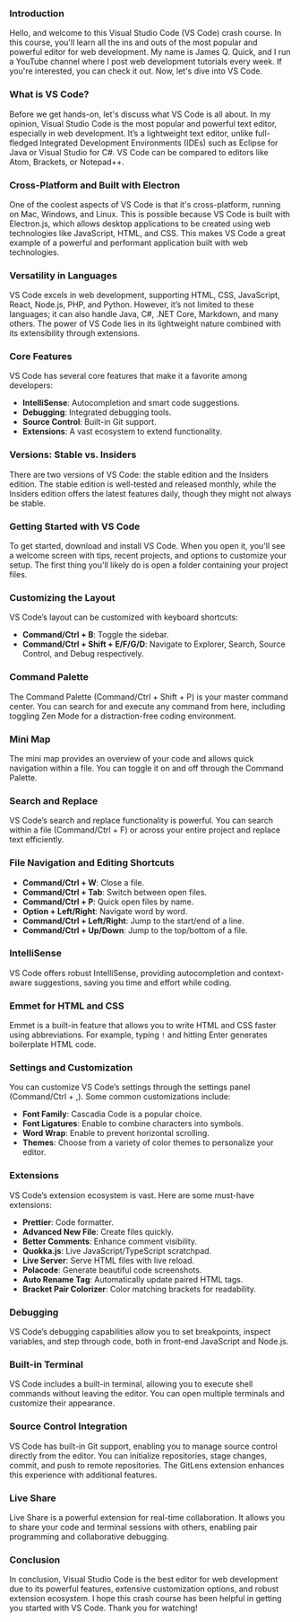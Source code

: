 ### Introduction

Hello, and welcome to this Visual Studio Code (VS Code) crash course. In this course, you'll learn all the ins and outs of the most popular and powerful editor for web development. My name is James Q. Quick, and I run a YouTube channel where I post web development tutorials every week. If you're interested, you can check it out. Now, let's dive into VS Code.

### What is VS Code?

Before we get hands-on, let's discuss what VS Code is all about. In my opinion, Visual Studio Code is the most popular and powerful text editor, especially in web development. It’s a lightweight text editor, unlike full-fledged Integrated Development Environments (IDEs) such as Eclipse for Java or Visual Studio for C#. VS Code can be compared to editors like Atom, Brackets, or Notepad++.

### Cross-Platform and Built with Electron

One of the coolest aspects of VS Code is that it's cross-platform, running on Mac, Windows, and Linux. This is possible because VS Code is built with Electron.js, which allows desktop applications to be created using web technologies like JavaScript, HTML, and CSS. This makes VS Code a great example of a powerful and performant application built with web technologies.

### Versatility in Languages

VS Code excels in web development, supporting HTML, CSS, JavaScript, React, Node.js, PHP, and Python. However, it’s not limited to these languages; it can also handle Java, C#, .NET Core, Markdown, and many others. The power of VS Code lies in its lightweight nature combined with its extensibility through extensions.

### Core Features

VS Code has several core features that make it a favorite among developers:

- **IntelliSense**: Autocompletion and smart code suggestions.
- **Debugging**: Integrated debugging tools.
- **Source Control**: Built-in Git support.
- **Extensions**: A vast ecosystem to extend functionality.

### Versions: Stable vs. Insiders

There are two versions of VS Code: the stable edition and the Insiders edition. The stable edition is well-tested and released monthly, while the Insiders edition offers the latest features daily, though they might not always be stable.

### Getting Started with VS Code

To get started, download and install VS Code. When you open it, you'll see a welcome screen with tips, recent projects, and options to customize your setup. The first thing you'll likely do is open a folder containing your project files.

### Customizing the Layout

VS Code’s layout can be customized with keyboard shortcuts:

- **Command/Ctrl + B**: Toggle the sidebar.
- **Command/Ctrl + Shift + E/F/G/D**: Navigate to Explorer, Search, Source Control, and Debug respectively.

### Command Palette

The Command Palette (Command/Ctrl + Shift + P) is your master command center. You can search for and execute any command from here, including toggling Zen Mode for a distraction-free coding environment.

### Mini Map

The mini map provides an overview of your code and allows quick navigation within a file. You can toggle it on and off through the Command Palette.

### Search and Replace

VS Code’s search and replace functionality is powerful. You can search within a file (Command/Ctrl + F) or across your entire project and replace text efficiently.

### File Navigation and Editing Shortcuts

- **Command/Ctrl + W**: Close a file.
- **Command/Ctrl + Tab**: Switch between open files.
- **Command/Ctrl + P**: Quick open files by name.
- **Option + Left/Right**: Navigate word by word.
- **Command/Ctrl + Left/Right**: Jump to the start/end of a line.
- **Command/Ctrl + Up/Down**: Jump to the top/bottom of a file.

### IntelliSense

VS Code offers robust IntelliSense, providing autocompletion and context-aware suggestions, saving you time and effort while coding.

### Emmet for HTML and CSS

Emmet is a built-in feature that allows you to write HTML and CSS faster using abbreviations. For example, typing `!` and hitting Enter generates boilerplate HTML code.

### Settings and Customization

You can customize VS Code’s settings through the settings panel (Command/Ctrl + ,). Some common customizations include:

- **Font Family**: Cascadia Code is a popular choice.
- **Font Ligatures**: Enable to combine characters into symbols.
- **Word Wrap**: Enable to prevent horizontal scrolling.
- **Themes**: Choose from a variety of color themes to personalize your editor.

### Extensions

VS Code’s extension ecosystem is vast. Here are some must-have extensions:

- **Prettier**: Code formatter.
- **Advanced New File**: Create files quickly.
- **Better Comments**: Enhance comment visibility.
- **Quokka.js**: Live JavaScript/TypeScript scratchpad.
- **Live Server**: Serve HTML files with live reload.
- **Polacode**: Generate beautiful code screenshots.
- **Auto Rename Tag**: Automatically update paired HTML tags.
- **Bracket Pair Colorizer**: Color matching brackets for readability.

### Debugging

VS Code’s debugging capabilities allow you to set breakpoints, inspect variables, and step through code, both in front-end JavaScript and Node.js.

### Built-in Terminal

VS Code includes a built-in terminal, allowing you to execute shell commands without leaving the editor. You can open multiple terminals and customize their appearance.

### Source Control Integration

VS Code has built-in Git support, enabling you to manage source control directly from the editor. You can initialize repositories, stage changes, commit, and push to remote repositories. The GitLens extension enhances this experience with additional features.

### Live Share

Live Share is a powerful extension for real-time collaboration. It allows you to share your code and terminal sessions with others, enabling pair programming and collaborative debugging.

### Conclusion

In conclusion, Visual Studio Code is the best editor for web development due to its powerful features, extensive customization options, and robust extension ecosystem. I hope this crash course has been helpful in getting you started with VS Code. Thank you for watching!
